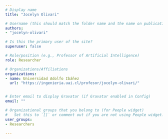 ```yaml
---
# Display name
title: "Jocelyn Olivari"

# Username (this should match the folder name and the name on publications)
authors:
- "jocelyn-olivari"

# Is this the primary user of the site?
superuser: false

# Role/position (e.g., Professor of Artificial Intelligence)
role: Researcher

# Organizations/Affiliations
organizations:
- name: Universidad Adolfo Ibáñez
  url: "https://ingenieria.uai.cl/profesor/jocelyn-olivari/"


# Enter email to display Gravatar (if Gravatar enabled in Config)
email: ""

# Organizational groups that you belong to (for People widget)
#   Set this to `[]` or comment out if you are not using People widget.
user_groups:
- Researchers

---
```

